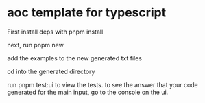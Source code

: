 # aoc template for typescript

First install deps with pnpm install

next, run pnpm new 

add the examples to the new generated txt files

cd into the generated directory

run pnpm test:ui to view the tests. to see the answer that your code generated for the main input, go to the console on the ui. 
